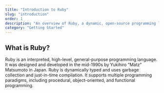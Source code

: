 ```yaml
---
title: "Introduction to Ruby"
slug: "introduction"
order: 1
description: "An overview of Ruby, a dynamic, open-source programming language with a focus on simplicity and productivity."
category: "Getting Started"
---
```


## What is Ruby?

Ruby is an interpreted, high-level, general-purpose programming language. It was designed and developed in the mid-1990s by Yukihiro "Matz" Matsumoto in Japan. Ruby is dynamically typed and uses garbage collection and just-in-time compilation. It supports multiple programming paradigms, including procedural, object-oriented, and functional programming.
